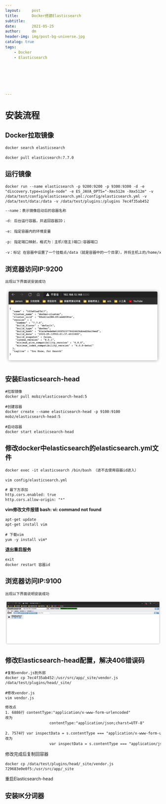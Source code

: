 ```yaml
---
layout:     post
title:      Docker搭建Elasticsearch
subtitle:   
date:       2021-05-25
author:     dm
header-img: img/post-bg-universe.jpg
catalog: true
tags:
    - Docker
    - Elasticsearch






---
```


# 安装流程

## Docker拉取镜像

``` shell
docker search elasticsearch

docker pull elasticsearch:7.7.0
```

## 运行镜像

``` shell
docker run --name elasticsearch -p 9200:9200 -p 9300:9300 -d -e "discovery.type=single-node" -e ES_JAVA_OPTS="-Xms512m -Xmx512m" -v /data/test/config/elasticsearch.yml:/config/elasticsearch.yml -v /data/test/data:/data -v /data/test/plugins:/plugins 7ec4f35ab452
```

``` tex
--name：表示镜像启动后的容器名称  

-d: 后台运行容器，并返回容器ID；

-e: 指定容器内的环境变量

-p: 指定端口映射，格式为：主机(宿主)端口:容器端口

-v：标记 在容器中设置了一个挂载点/data（就是容器中的一个目录），并将主机上的/home/xqh/myimage 目录中的内容关联到/data下
```

## 浏览器访问IP:9200

`出现以下界面说安装成功`

![浏览器启动成功页面](https://raw.githubusercontent.com/DongMing0103/MarkdownCloudImage/master/data/Elasticsearch%E5%90%AF%E5%8A%A8%E6%88%90%E5%8A%9F.jpg)

## 安装Elasticsearch-head

``` shell
#拉取镜像
docker pull mobz/elasticsearch-head:5

#创建容器
docker create --name elasticsearch-head -p 9100:9100 mobz/elasticsearch-head:5

#启动容器
docker start elasticsearch-head
```

## 修改docker中elasticsearch的elasticsearch.yml文件

``` shell
docker exec -it elasticsearch /bin/bash （进不去使用容器id进入）

vim config/elasticsearch.yml
```

``` shell
# 最下方添加
http.cors.enabled: true 
http.cors.allow-origin: "*"
```

**vim修改文件报错 bash: vi: command not found**

``` shell
apt-get update
apt-get install vim

# 下载vim
yum -y install vim*
```

**退出重启服务**

``` shell
exit
docker restart 容器id
```

## 浏览器访问IP:9100

`出现以下界面说明安装成功`

![Elasticsearch-head安装](https://raw.githubusercontent.com/DongMing0103/MarkdownCloudImage/master/data/Elasticsearch-head%E5%AE%89%E8%A3%85.jpg)

## 修改Elasticsearch-head配置，解决406错误码

``` shell
#复制vendor.js到外部
docker cp 7ec4f35ab452:/usr/src/app/_site/vendor.js /data/test/plugins/head/_site/

#修改vendor.js
vim vendor.js
```

``` tex
修改点
1. 6886行 contentType:"application/x-www-form-urlencoded" 
改为 
					contentType:"application/json;charst=UTF-8"
					
2. 7574行 var inspectData = s.contentType === "application/x-www-form-urlencoded" && 
改为
					var inspectData = s.contentType === "application/json;charset=UTF-8" && 
```



修改完成后复制回容器

``` shell
docker cp /data/test/plugins/head/_site/vendor.js 729683e0e0f5:/usr/src/app/_site
```

重启Elasticsearch-head

## 安装IK分词器

